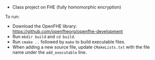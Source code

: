 * Class project on FHE (fully homomorphic encryption)

To run:

* Download the OpenFHE library: https://github.com/openfheorg/openfhe-development
* Run `mkdir build` and `cd build`.
* Run `cmake ..` followed by `make` to build executable files.
* When adding a new source file, update `CMakeLists.txt` with the file name under the `add_executable` line.
